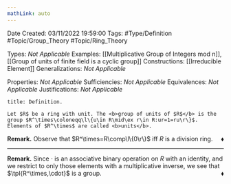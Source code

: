 ```yaml
---
mathLink: auto
---
```


<div class="topSpace"></div>

Date Created: 03/11/2022 19:59:00
Tags: #Type/Definition #Topic/Group_Theory #Topic/Ring_Theory

Types: <i>Not Applicable</i>
Examples: [[Multiplicative Group of Integers mod n]], [[Group of units of finite field is a cyclic group]]
Constructions: [[Irreducible Element]]
Generalizations: <i>Not Applicable</i>

Properties: <i>Not Applicable</i>
Sufficiencies: <i>Not Applicable</i>
Equivalences: <i>Not Applicable</i>
Justifications: <i>Not Applicable</i>

``` ad-Definition
title: Definition.

Let $R$ be a ring with unit. The <b>group of units of $R$</b> is the group $R^\times\coloneqq\l\{u\in R\mid\ex r\in R:ur=1=ru\r\}$. Elements of $R^\times$ are called <b>units</b>.

```

<b>Remark.</b> Observe that $R^\times=R\comp\l\{0\r\}$ iff $R$ is a division ring.<span style="float:right;">$\blacklozenge$</span>

---

<b>Remark.</b> Since $\cdot$ is an associative binary operation on $R$ with an identity, and we restrict to only those elements with a multiplicative inverse, we see that $\tpl{R^\times,\cdot}$ is a group.<span style="float:right;">$\blacklozenge$</span>
